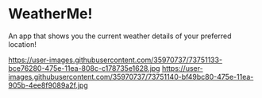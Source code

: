 # WeatherMe!

An app that shows you the current weather details of your preferred location!

https://user-images.githubusercontent.com/35970737/73751133-bce76280-475e-11ea-808c-c178735e1628.jpg
https://user-images.githubusercontent.com/35970737/73751140-bf49bc80-475e-11ea-905b-4ee8f9089a2f.jpg

